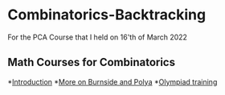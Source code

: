 # Combinatorics-Backtracking
For the PCA Course that I held on 16'th of March 2022


## Math Courses for Combinatorics
 *[Introduction](https://www.youtube.com/playlist?list=PLGB0U_OssPo61SjBLstG16BF6BgmCAwKS)
 *[More on Burnside and Polya](https://www.youtube.com/playlist?list=PLa8j0YHOYQQIkW0OUGBrqe6PqxeOSqrZi)
 *[Olympiad training](https://www.youtube.com/playlist?list=PLKSlqHu41Z6JgFS7gS_bXbpOtjrUxaaqH)